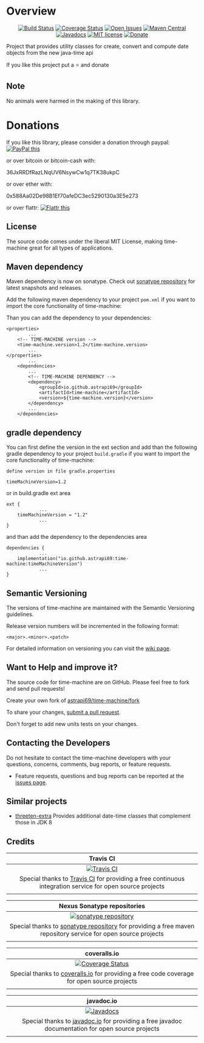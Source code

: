 # Overview

<div align="center">

[![Build Status](https://travis-ci.org/astrapi69/time-machine.svg?branch=master)](https://travis-ci.org/astrapi69/time-machine)
[![Coverage Status](https://coveralls.io/repos/github/astrapi69/time-machine/badge.svg?branch=master)](https://coveralls.io/github/astrapi69/time-machine?branch=master)
[![Open Issues](https://img.shields.io/github/issues/astrapi69/time-machine.svg?style=flat)](https://github.com/astrapi69/time-machine/issues)
[![Maven Central](https://maven-badges.herokuapp.com/maven-central/io.github.astrapi69/time-machine/badge.svg)](https://maven-badges.herokuapp.com/maven-central/io.github.astrapi69/time-machine)
[![Javadocs](http://www.javadoc.io/badge/io.github.astrapi69/time-machine.svg)](http://www.javadoc.io/doc/io.github.astrapi69/time-machine)
[![MIT license](http://img.shields.io/badge/license-MIT-brightgreen.svg?style=flat)](http://opensource.org/licenses/MIT)
[![Donate](https://img.shields.io/badge/donate-❤-ff2244.svg)](https://www.paypal.com/cgi-bin/webscr?cmd=_s-xclick&hosted_button_id=GVBTWLRAZ7HB8)

</div>

Project that provides utility classes for create, convert and compute date objects from the new java-time api

If you like this project put a ⭐ and donate

## Note

No animals were harmed in the making of this library.

# Donations

If you like this library, please consider a donation through paypal: <a href="https://www.paypal.com/cgi-bin/webscr?cmd=_s-xclick&hosted_button_id=B37J9DZF6G9ZC" target="_blank">
<img src="https://www.paypalobjects.com/en_US/GB/i/btn/btn_donateCC_LG.gif" alt="PayPal this" title="PayPal – The safer, easier way to pay online!" border="0" />
</a>

or over bitcoin or bitcoin-cash with:

36JxRRDfRazLNqUV6NsywCw1q7TK38ukpC

or over ether with:

0x588Aa02De98B1Ef70afeDC3ec5290130a3E5e273

or over flattr: 
<a href="https://flattr.com/submit/auto?user_id=astrapi69&url=https://github.com/astrapi69/time-machine" target="_blank">
<img src="http://api.flattr.com/button/flattr-badge-large.png" alt="Flattr this" title="Flattr this" border="0" />
</a>

## License

The source code comes under the liberal MIT License, making time-machine great for all types of applications.

## Maven dependency

Maven dependency is now on sonatype.
Check out [sonatype repository](https://oss.sonatype.org/index.html#nexus-search;gav~io.github.astrapi69~time-machine~~~) for latest snapshots and releases.

Add the following maven dependency to your project `pom.xml` if you want to import the core functionality of time-machine:

Than you can add the dependency to your dependencies:

	<properties>
			...
		<!-- TIME-MACHINE version -->
		<time-machine.version>1.2</time-machine.version>
			...
	</properties>
			...
		<dependencies>
			...
			<!-- TIME-MACHINE DEPENDENCY -->
			<dependency>
				<groupId>io.github.astrapi69</groupId>
				<artifactId>time-machine</artifactId>
				<version>${time-machine.version}</version>
			</dependency>
			...
		</dependencies>

## gradle dependency

You can first define the version in the ext section and add than the following gradle dependency to 
your project `build.gradle` if you want to import the core functionality of time-machine:

```
define version in file gradle.properties

timeMachineVersion=1.2
```

or in build.gradle ext area

```
ext {
			...
    timeMachineVersion = "1.2"
			...
}
```

and than add the dependency to the dependencies area
 
```
dependencies {
			...
    implementation("io.github.astrapi69:time-machine:timeMachineVersion")
			...
}
```

## Semantic Versioning

The versions of time-machine are maintained with the Semantic Versioning guidelines.

Release version numbers will be incremented in the following format:

`<major>.<minor>.<patch>`

For detailed information on versioning you can visit the [wiki page](https://github.com/lightblueseas/mvn-parent-projects/wiki/Semantic-Versioning).

## Want to Help and improve it? ###

The source code for time-machine are on GitHub. Please feel free to fork and send pull requests!

Create your own fork of [astrapi69/time-machine/fork](https://github.com/astrapi69/time-machine/fork)

To share your changes, [submit a pull request](https://github.com/astrapi69/time-machine/pull/new/develop).

Don't forget to add new units tests on your changes.

## Contacting the Developers

Do not hesitate to contact the time-machine developers with your questions, concerns, comments, bug reports, or feature requests.
- Feature requests, questions and bug reports can be reported at the [issues page](https://github.com/astrapi69/time-machine/issues).

## Similar projects

 * [threeten-extra](https://github.com/ThreeTen/threeten-extra) Provides additional date-time classes that complement those in JDK 8

## Credits

|**Travis CI**|
|     :---:      |
|[![Travis CI](https://travis-ci.com/images/logos/TravisCI-Full-Color.png)](https://coveralls.io/github/astrapi69/time-machine?branch=master)|
|Special thanks to [Travis CI](https://travis-ci.org) for providing a free continuous integration service for open source projects|
|     <img width=1000/>     |

|**Nexus Sonatype repositories**|
|     :---:      |
|[![sonatype repository](https://img.shields.io/nexus/r/https/oss.sonatype.org/io.github.astrapi69/time-machine.svg?style=for-the-badge)](https://oss.sonatype.org/index.html#nexus-search;gav~io.github.astrapi69~time-machine~~~)|
|Special thanks to [sonatype repository](https://www.sonatype.com) for providing a free maven repository service for open source projects|
|     <img width=1000/>     |

|**coveralls.io**|
|     :---:      |
|[![Coverage Status](https://coveralls.io/repos/github/astrapi69/time-machine/badge.svg?branch=master)](https://coveralls.io/github/astrapi69/time-machine?branch=master)|
|Special thanks to [coveralls.io](https://coveralls.io) for providing a free code coverage for open source projects|
|     <img width=1000/>     |

|**javadoc.io**|
|     :---:      |
|[![Javadocs](http://www.javadoc.io/badge/io.github.astrapi69/time-machine.svg)](http://www.javadoc.io/doc/io.github.astrapi69/time-machine)|
|Special thanks to [javadoc.io](http://www.javadoc.io) for providing a free javadoc documentation for open source projects|
|     <img width=1000/>     |
